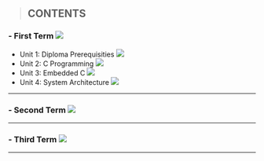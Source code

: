 > ##   **CONTENTS**




### - First Term   ![](https://progress-bar.dev/90/)
- Unit 1: Diploma Prerequisities ![](https://progress-bar.dev/100/)
- Unit 2: C Programming  ![](https://progress-bar.dev/99/)
- Unit 3: Embedded C ![](https://progress-bar.dev/100/)
- Unit 4: System Architecture  ![](https://progress-bar.dev/30/)



------------



### - Second Term   ![](https://progress-bar.dev/0/?title=Soon)




------------



### - Third Term   ![](https://progress-bar.dev/0/?title=Soon)




------------


